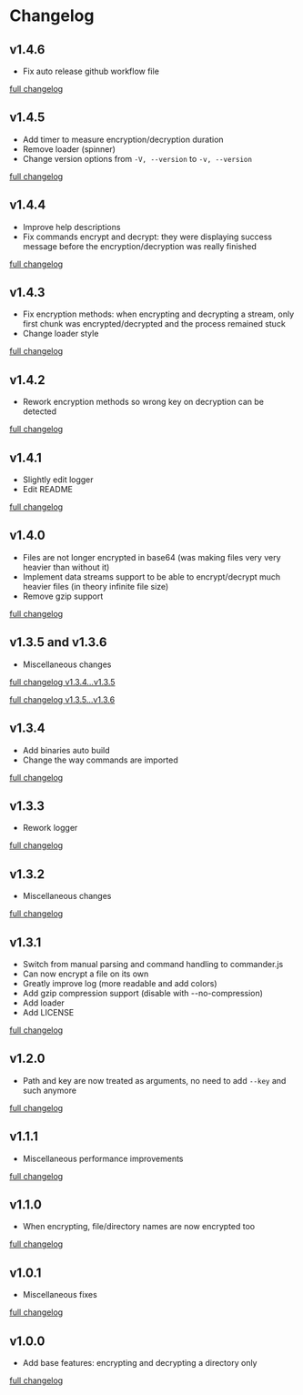 # Changelog

## v1.4.6

- Fix auto release github workflow file

[full changelog](https://github.com/valflrt/Fencryption/compare/v1.4.5...v1.4.6)

## v1.4.5

- Add timer to measure encryption/decryption duration
- Remove loader (spinner)
- Change version options from `-V, --version` to `-v, --version`

[full changelog](https://github.com/valflrt/Fencryption/compare/v1.4.4...v1.4.5)

## v1.4.4

- Improve help descriptions
- Fix commands encrypt and decrypt: they were displaying success message before the encryption/decryption was really finished

[full changelog](https://github.com/valflrt/Fencryption/compare/v1.4.3...v1.4.4)

## v1.4.3

- Fix encryption methods: when encrypting and decrypting a stream, only first chunk was encrypted/decrypted and the process remained stuck
- Change loader style

[full changelog](https://github.com/valflrt/Fencryption/compare/v1.4.2...v1.4.3)

## v1.4.2

- Rework encryption methods so wrong key on decryption can be detected

[full changelog](https://github.com/valflrt/Fencryption/compare/v1.4.1...v1.4.2)

## v1.4.1

- Slightly edit logger
- Edit README

[full changelog](https://github.com/valflrt/Fencryption/compare/v1.4.0...v1.4.1)

## v1.4.0

- Files are not longer encrypted in base64 (was making files very very heavier than without it)
- Implement data streams support to be able to encrypt/decrypt much heavier files (in theory infinite file size)
- Remove gzip support

[full changelog](https://github.com/valflrt/Fencryption/compare/v1.3.6...v1.4.0)

## v1.3.5 and v1.3.6

- Miscellaneous changes

[full changelog v1.3.4...v1.3.5](https://github.com/valflrt/Fencryption/compare/v1.3.4...v1.3.5)

[full changelog v1.3.5...v1.3.6](https://github.com/valflrt/Fencryption/compare/v1.3.5...v1.3.6)

## v1.3.4

- Add binaries auto build
- Change the way commands are imported

[full changelog](https://github.com/valflrt/Fencryption/compare/v1.3.3...v1.3.4)

## v1.3.3

- Rework logger

[full changelog](https://github.com/valflrt/Fencryption/compare/v1.3.2...v1.3.3)

## v1.3.2

- Miscellaneous changes

[full changelog](https://github.com/valflrt/Fencryption/compare/v1.3.1...v1.3.2)

## v1.3.1

- Switch from manual parsing and command handling to commander.js
- Can now encrypt a file on its own
- Greatly improve log (more readable and add colors)
- Add gzip compression support (disable with --no-compression)
- Add loader
- Add LICENSE

[full changelog](https://github.com/valflrt/Fencryption/compare/v1.2.0...v1.3.1)

## v1.2.0

- Path and key are now treated as arguments, no need to add `--key` and such anymore

[full changelog](https://github.com/valflrt/Fencryption/compare/v1.1.1...v1.2.0)

## v1.1.1

- Miscellaneous performance improvements

[full changelog](https://github.com/valflrt/Fencryption/compare/v1.0.1...v1.1.0)

## v1.1.0

- When encrypting, file/directory names are now encrypted too

[full changelog](https://github.com/valflrt/Fencryption/compare/v1.0.1...v1.1.0)

## v1.0.1

- Miscellaneous fixes

[full changelog](https://github.com/valflrt/Fencryption/compare/v1.0.0...v1.0.1)

## v1.0.0

- Add base features: encrypting and decrypting a directory only

[full changelog](https://github.com/valflrt/Fencryption/commits/v1.0.0)
